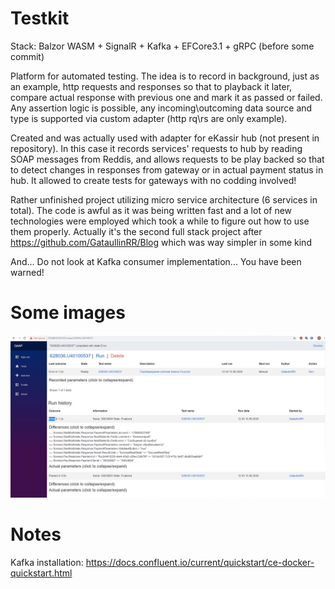 # Testkit

Stack: Balzor WASM + SignalR + Kafka + EFCore3.1 + gRPC (before some commit)

Platform for automated testing. The idea is to record in background, just as an example, http requests and responses so that to playback it later, compare actual response with previous one and mark it as passed or failed. Any assertion logic is possible, any incoming\outcoming data source and type is supported via custom adapter (http rq\rs are only example).

Created and was actually used with adapter for eKassir hub (not present in repository). In this case it records services' requests to hub by reading SOAP messages from Reddis, and allows requests to be play backed so that to detect changes in responses from gateway or in actual payment status in hub. It allowed to create tests for gateways with no codding involved!

Rather unfinished project utilizing micro service architecture (6 services in total). The code is awful as it was being written fast and a lot of new technologies were employed which took a while to figure out how to use them properly. Actually it's the second full stack project after https://github.com/GataullinRR/Blog which was way simpler in some kind

And...
Do not look at Kafka consumer implementation... You have been warned!

# Some images

![1](Presentation/TK2.png)

# Notes

Kafka installation:
https://docs.confluent.io/current/quickstart/ce-docker-quickstart.html

